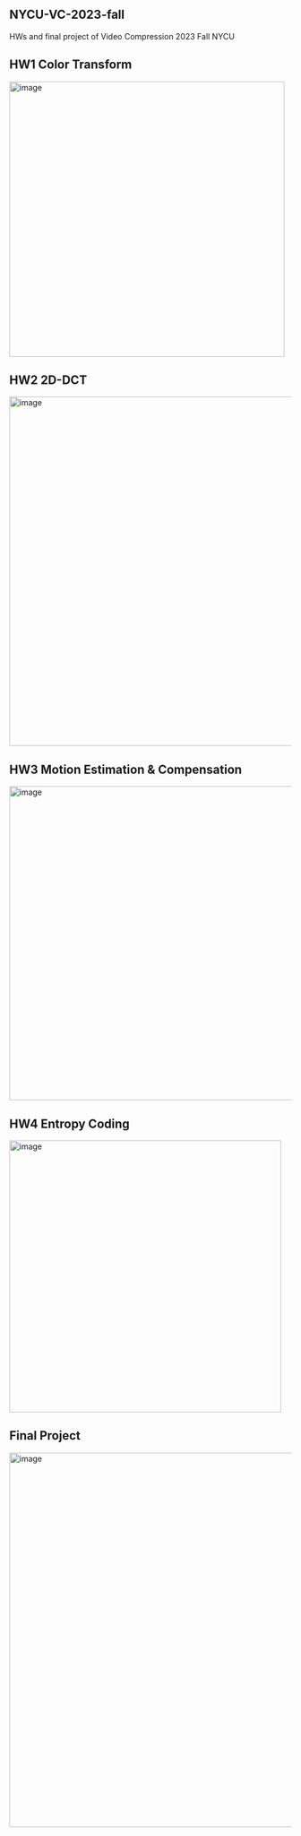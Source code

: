 ﻿## NYCU-VC-2023-fall
 HWs and final project of Video Compression 2023 Fall NYCU 
## HW1 Color Transform
<img width="491" alt="image" src="https://github.com/cdfan0627/NYCU-VC-2023-fall/assets/144821204/a428d026-1342-40ca-b8cf-511555af16ad">

## HW2 2D-DCT
<img width="623" alt="image" src="https://github.com/cdfan0627/NYCU-VC-2023-fall/assets/144821204/6561230d-0570-46e9-be52-42417bfbee81">

## HW3 Motion Estimation & Compensation
<img width="560" alt="image" src="https://github.com/cdfan0627/NYCU-VC-2023-fall/assets/144821204/d369ea88-5376-4aae-accf-0abf6f95502f">

## HW4 Entropy Coding
<img width="485" alt="image" src="https://github.com/cdfan0627/NYCU-VC-2023-fall/assets/144821204/e3e76ba2-0090-41d8-8da6-281df2975ff4">

## Final Project
<img width="668" alt="image" src="https://github.com/cdfan0627/NYCU-VC-2023-fall/assets/144821204/6513ff2b-eb65-497b-9cbb-979dab37a6e9">


